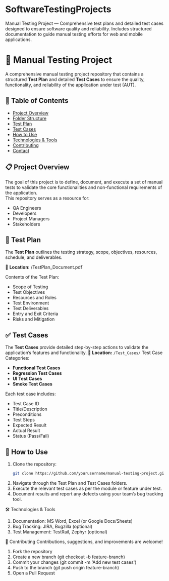 # SoftwareTestingProjects
Manual Testing Project — Comprehensive test plans and detailed test cases designed to ensure software quality and reliability. Includes structured documentation to guide manual testing efforts for web and mobile applications.
# 🧪 Manual Testing Project

A comprehensive manual testing project repository that contains a structured **Test Plan** and detailed **Test Cases** to ensure the quality, functionality, and reliability of the application under test (AUT).

## 📌 Table of Contents

- [Project Overview](#project-overview)
- [Folder Structure](#folder-structure)
- [Test Plan](#test-plan)
- [Test Cases](#test-cases)
- [How to Use](#how-to-use)
- [Technologies & Tools](#technologies--tools)
- [Contributing](#contributing)
- [Contact](#contact)

## 📋 Project Overview

The goal of this project is to define, document, and execute a set of manual tests to validate the core functionalities and non-functional requirements of the application.  
This repository serves as a resource for:

- QA Engineers
- Developers
- Project Managers
- Stakeholders

## 📝 Test Plan

The **Test Plan** outlines the testing strategy, scope, objectives, resources, schedule, and deliverables.

📄 **Location:** /TestPlan_Document.pdf`

Contents of the Test Plan:
- Scope of Testing
- Test Objectives
- Resources and Roles
- Test Environment
- Test Deliverables
- Entry and Exit Criteria
- Risks and Mitigation

## ✅ Test Cases

The **Test Cases** provide detailed step-by-step actions to validate the application’s features and functionality.
📂 **Location:** `/Test_Cases/`
Test Case Categories:
- **Functional Test Cases**  
- **Regression Test Cases**  
- **UI Test Cases**  
- **Smoke Test Cases**  

Each test case includes:
- Test Case ID  
- Title/Description  
- Preconditions  
- Test Steps  
- Expected Result  
- Actual Result  
- Status (Pass/Fail)

## 🚀 How to Use
1. Clone the repository:
   ```bash
   git clone https://github.com/yourusername/manual-testing-project.git
2. Navigate through the Test Plan and Test Cases folders.
3. Execute the relevant test cases as per the module or feature under test.
4. Document results and report any defects using your team’s bug tracking tool.

🛠️ Technologies & Tools
1. Documentation: MS Word, Excel (or Google Docs/Sheets)
2. Bug Tracking: JIRA, Bugzilla (optional)
3. Test Management: TestRail, Zephyr (optional)

🤝 Contributing
Contributions, suggestions, and improvements are welcome!
1. Fork the repository
2. Create a new branch (git checkout -b feature-branch)
3. Commit your changes (git commit -m 'Add new test cases')
4. Push to the branch (git push origin feature-branch)
5. Open a Pull Request






